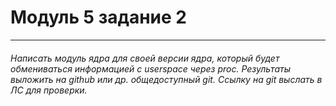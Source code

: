 # Модуль 5 задание 2
---
###### Написать модуль ядра для своей версии ядра, который будет обмениваться информацией с userspace через proc. Результаты выложить на github или др. общедоступный git. Cсылку на git выслать в ЛС для проверки.